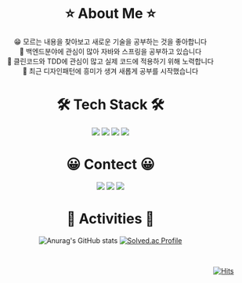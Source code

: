 <h1 align="center"> ⭐️ About Me ⭐️ </h1>
<div align="left">
  


<div align="center">
  😁 모르는 내용을 찾아보고 새로운 기술을 공부하는 것을 좋아합니다  <br>
  💪 백엔드분야에 관심이 많아 자바와 스프링을 공부하고 있습니다    <br>
  🤔 클린코드와 TDD에 관심이 많고 실제 코드에 적용하기 위해 노력합니다 <br>
  🌱 최근 디자인패턴에 흥미가 생겨 새롭게 공부를 시작했습니다 <br>
</div>

<h1 align="center"> 🛠 Tech Stack 🛠 </h1>
<div align="center"><img src="https://img.shields.io/badge/Python-3766AB?style=flat-square&logo=Python&logoColor=white"/></a> <img src="https://img.shields.io/badge/Java-red?style=flat-square&logo=Java&logoColor=white"/></a> <img src="https://img.shields.io/badge/spring-brightgreen?style=flat-square&logo=Spring&logoColor=white"/></a> <img src="https://img.shields.io/badge/Mysql-E6B91E?style=flat-square&logo=MySql&logoColor=white"/></a>
</div>

<h1 align="center"> 😀 Contect 😀 </h1>
<div align="center"><a href="https://velog.io/@taebong98" target="_blank"><img src="https://img.shields.io/badge/TechBlog-20C997?style=flat-square&logo=velog&logoColor=white"/></a> <a href=https://www.notion.so/taebong98/3442ab3b91614ae5848feaa5ad3f1f6a?pvs=4 target="_blank"><img src="https://img.shields.io/badge/DevelopeNote-7ADB59?style=flat-square&logo=BookStack&logoColor=white"/></a> <img src="https://img.shields.io/badge/thk98k@naver.com-EA4335?style=flat-square&logo=Gmail&logoColor=white"/>
</div>

<h1 align="center"> 🐥 Activities 🐥 </h1>

<div align="center">
  
![Anurag's GitHub stats](https://github-readme-stats.vercel.app/api?username=taebong98&show_icons=true&theme=radical) 
[![Solved.ac Profile](http://mazassumnida.wtf/api/v2/generate_badge?boj=thk98k)](https://solved.ac/thk98k/)
  
<br>
  
  <div align="right">

[![Hits](https://hits.seeyoufarm.com/api/count/incr/badge.svg?url=https%3A%2F%2Fgithub.com%2Ftaebong98&count_bg=%2397DEFF&title_bg=%2362CDFF&icon=github.svg&icon_color=%23E7E7E7&title=hits&edge_flat=false)](https://hits.seeyoufarm.com)

  </div>
</div>

